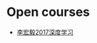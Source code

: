 # Open courses
* [李宏毅2017深度学习](https://www.bilibili.com/video/av9770302?from=search&seid=8726738433477857991)